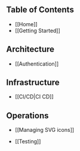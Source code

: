 ## Table of Contents

- [[Home]]
- [[Getting Started]]

## Architecture

- [[Authentication]]

## Infrastructure

- [[CI/CD|CI CD]]

## Operations
- [[Managing SVG icons]]

- [[Testing]]
